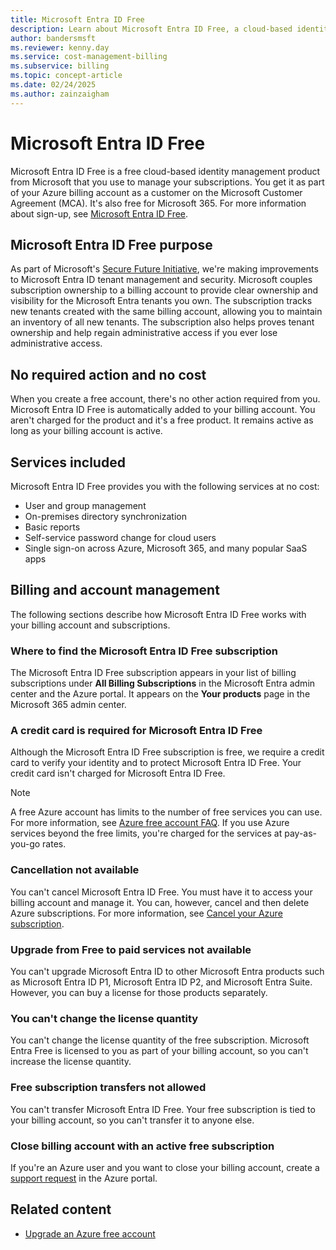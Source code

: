 ```yaml
---
title: Microsoft Entra ID Free
description: Learn about Microsoft Entra ID Free, a cloud-based identity management product included with your billing account, and how it helps manage your subscriptions.
author: bandersmsft
ms.reviewer: kenny.day
ms.service: cost-management-billing
ms.subservice: billing
ms.topic: concept-article
ms.date: 02/24/2025
ms.author: zainzaigham
---
```


# Microsoft Entra ID Free

Microsoft Entra ID Free is a free cloud-based identity management product from Microsoft that you use to manage your subscriptions. You get it as part of your Azure billing account as a customer on the Microsoft Customer Agreement (MCA). It's also free for Microsoft 365. For more information about sign-up, see [Microsoft Entra ID Free](https://www.microsoft.com/security/business/microsoft-entra-pricing).

## Microsoft Entra ID Free purpose

As part of Microsoft's [Secure Future Initiative](https://www.microsoft.com/trust-center/security/secure-future-initiative), we're making improvements to Microsoft Entra ID tenant management and security. Microsoft couples subscription ownership to a billing account to provide clear ownership and visibility for the Microsoft Entra tenants you own. The subscription tracks new tenants created with the same billing account, allowing you to maintain an inventory of all new tenants. The subscription also helps proves tenant ownership and help regain administrative access if you ever lose administrative access.

## No required action and no cost

When you create a free account, there's no other action required from you. Microsoft Entra ID Free is automatically added to your billing account. You aren't charged for the product and it's a free product. It remains active as long as your billing account is active.

## Services included

Microsoft Entra ID Free provides you with the following services at no cost:

- User and group management
- On-premises directory synchronization
- Basic reports
- Self-service password change for cloud users
- Single sign-on across Azure, Microsoft 365, and many popular SaaS apps

## Billing and account management

The following sections describe how Microsoft Entra ID Free works with your billing account and subscriptions.

### Where to find the Microsoft Entra ID Free subscription

The Microsoft Entra ID Free subscription appears in your list of billing subscriptions under **All Billing Subscriptions** in the Microsoft Entra admin center and the Azure portal. It appears on the **Your products** page in the Microsoft 365 admin center.

### A credit card is required for Microsoft Entra ID Free

Although the Microsoft Entra ID Free subscription is free, we require a credit card to verify your identity and to protect Microsoft Entra ID Free. Your credit card isn't charged for Microsoft Entra ID Free.

>[!NOTE]
>A free Azure account has limits to the number of free services you can use. For more information, see [Azure free account FAQ](https://azure.microsoft.com/free/free-account-faq/). If you use Azure services beyond the free limits, you're charged for the services at pay-as-you-go rates.

### Cancellation not available

You can't cancel Microsoft Entra ID Free. You must have it to access your billing account and manage it. You can, however, cancel and then delete Azure subscriptions. For more information, see [Cancel your Azure subscription](cancel-azure-subscription.md).

### Upgrade from Free to paid services not available

You can't upgrade Microsoft Entra ID to other Microsoft Entra products such as Microsoft Entra ID P1, Microsoft Entra ID P2, and Microsoft Entra Suite. However, you can buy a license for those products separately.

### You can't change the license quantity

You can't change the license quantity of the free subscription. Microsoft Entra Free is licensed to you as part of your billing account, so you can't increase the license quantity.

### Free subscription transfers not allowed

You can't transfer Microsoft Entra ID Free. Your free subscription is tied to your billing account, so you can't transfer it to anyone else.

### Close billing account with an active free subscription

If you're an Azure user and you want to close your billing account, create a [support request](https://go.microsoft.com/fwlink/?linkid=2083458) in the Azure portal.

## Related content

- [Upgrade an Azure free account](upgrade-azure-subscription.md)